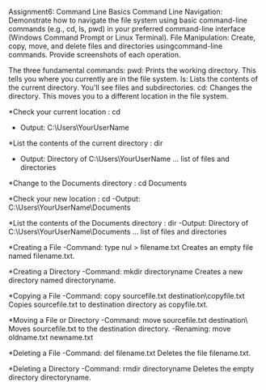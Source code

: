Assignment6: Command Line Basics
Command Line Navigation: 
Demonstrate how to navigate the file system using basic command-line commands (e.g., cd, ls, pwd) in your preferred command-line interface (Windows Command Prompt or Linux Terminal).
File Manipulation: Create, copy, move, and delete files and directories usingcommand-line commands. 
Provide screenshots of each operation.

The three fundamental commands:
pwd: Prints the working directory. This tells you where you currently are in the file system.
ls: Lists the contents of the current directory. You'll see files and subdirectories.
cd: Changes the directory. This moves you to a different location in the file system.

*Check your current location : cd
- Output: C:\Users\YourUserName

*List the contents of the current directory : dir
- Output: Directory of C:\Users\YourUserName
... list of files and directories

*Change to the Documents directory : cd Documents

*Check your new location : cd
-Output: C:\Users\YourUserName\Documents

*List the contents of the Documents directory : dir
-Output: Directory of C:\Users\YourUserName\Documents
... list of files and directories

*Creating a File
-Command: type nul > filename.txt Creates an empty file named filename.txt.

*Creating a Directory
-Command: mkdir directoryname Creates a new directory named directoryname.

*Copying a File
-Command: copy sourcefile.txt destination\copyfile.txt Copies sourcefile.txt to destination directory as copyfile.txt.

*Moving a File or Directory
-Command: move sourcefile.txt destination\ Moves sourcefile.txt to the destination directory.
-Renaming: move oldname.txt newname.txt

*Deleting a File
-Command: del filename.txt Deletes the file filename.txt.

*Deleting a Directory
-Command: rmdir directoryname Deletes the empty directory directoryname.
